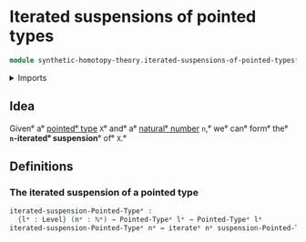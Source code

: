 # Iterated suspensions of pointed types

```agda
module synthetic-homotopy-theory.iterated-suspensions-of-pointed-typesᵉ where
```

<details><summary>Imports</summary>

```agda
open import elementary-number-theory.natural-numbersᵉ

open import foundation.iterating-functionsᵉ
open import foundation.universe-levelsᵉ

open import structured-types.pointed-typesᵉ

open import synthetic-homotopy-theory.suspensions-of-pointed-typesᵉ
```

</details>

## Idea

Givenᵉ aᵉ [pointedᵉ type](structured-types.pointed-types.mdᵉ) `X`ᵉ andᵉ aᵉ
[naturalᵉ number](elementary-number-theory.natural-numbers.mdᵉ) `n`,ᵉ weᵉ canᵉ formᵉ
theᵉ **`n`-iteratedᵉ suspension**ᵉ ofᵉ `X`.ᵉ

## Definitions

### The iterated suspension of a pointed type

```agda
iterated-suspension-Pointed-Typeᵉ :
  {lᵉ : Level} (nᵉ : ℕᵉ) → Pointed-Typeᵉ lᵉ → Pointed-Typeᵉ lᵉ
iterated-suspension-Pointed-Typeᵉ nᵉ = iterateᵉ nᵉ suspension-Pointed-Typeᵉ
```